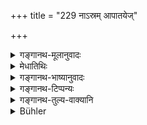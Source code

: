 +++
title = "229 नाऽस्रम् आपातयेज्"

+++

<details><summary>गङ्गानथ-मूलानुवादः</summary>

Never should he shed tears; nor should he become angry; nor tell a lie. He should not touch the food with his foot, nob shake it.—(229)
</details>

<details><summary>मेधातिथिः</summary>

**अस्रं** अश्रुरोदनम् । तन् न **पातयेन्** न कुर्यात् । प्रायेण प्रेतश्राद्धादाव् इष्टवियोगजेन दुःखानुस्मरणेनाश्रुपातो जायते । तस्य निषेधः । आनन्दाश्रुणस् त्व् अकस्मात् पततो न दोषः । **न जातु** कदाचिद् अप्य् अश्रुविमोचनं कुर्यात् । **न कुप्येत्** क्रोधं न गृह्णीयात् । **अनृत**वचनस्य पुरुषार्थतया निषिद्धस्य कर्मार्थो ऽयं प्रतिषेधः । **न पादेन स्पृशेद् अन्नम्** उच्छिष्टम् अनुच्छिष्टं च । न **चैतद्** अन्नम् **अवधूनयेद्** अवकम्पयेत् । हस्तादिनोत्क्षिप्य पुनर् न विक्षिपेत् । 

- <u>अन्ये</u> तु व्याचक्षते- वाससा धूल्याद्यपनयनार्थं यद् अवधूननं न तद् अन्नस्योपरि कर्तव्यम् ॥ ३.२१९ ॥
</details>

<details><summary>गङ्गानथ-भाष्यानुवादः</summary>

‘*Asra*’ is tear; this he should not ‘*shed*’—drop. As a rule, during the performance of *Śrāddha* in honour of the dead, one is apt to recall the grief caused by the loss of the loved person, which leads to the shedding of tears; and this is what is prohibited here; there is no harm in the sudden dropping of the tears of joy.

‘*Never*’—on no account—shall he shed tears.

‘*He should not become angry*,’—should not take up an angry attitude.

The telling of a lie having been already prohibited with a view to the fulfilment of man’s purpose in general, it is again prohibited here, with a view to the due fulfilment of the act of *śrāddha*.

‘*He should not touch the food with his foot*’—any food, either in the form of leavings or otherwise.

‘*He should not shake* *it*’—*i.e*., he shall not throw it by hand and then again take it in.

Others have explained this verse to mean that he shall not shake a piece of cloth over the food, as is often done for the removing of dust, etc., from it.—(229)
</details>

<details><summary>गङ्गानथ-टिप्पन्यः</summary>

‘*Avadhūnayet*’—‘Shake; *i.e*., throw it by the hand and then take it
in’ (Medhātithi);—‘Shake a piece of cloth over the food, as is often
done for the removing of dust etc.’ (‘Others’ mentioned in Medhātithi).

This verse is quoted in *Hemādri* (Śrāddha, p. 1029), which explains the
meaning to be that ‘there should be no weeping’, and goes on to add—what
is forbidden is not the tear of joy (at the offering), but the tears
that may come to the eyes by reason of the death of the beloved
relative,—the telling of lies which has already been prohibited
elsewhere from moral considerations, is here forbidden as affecting the
performance of the offering;—one should not touch with his feet any kind
of food, whether, clean or unclean,—nor should cloth be shaken over the
food;—in *Śrāddhakriyākaumudī* (p. 161), which explains ‘*asram*’ as
tears of grief, and in regard to the ‘shaking of cloth’, it says that
some people explain it as *dusting the doth over the food*, while
according to others, what is forbidden is the fanning of the food with a
piece of cloth;—and in *Gadādharapaddhati* (Kāla, p. 549).
</details>

<details><summary>गङ्गानथ-तुल्य-वाक्यानि</summary>

*Āpastamba Dharmasūtra* (2.17, 3).—‘\[He shall avoid\] *non-haviṣya*
food, untruth, anger and also that which would make others angry.’

*Viṣṇu* (79.19-20).—‘He shall avoid anger;—he shall not shed tears.’

*Viṣṇu* (81.1).—‘He shall not place the food on the seat; nor shall he
touch it with the foot.’

*Brahmāṇḍapurāṇa* (Caturvarga-cintāmaṇi-Śrāddha, p. 1029).—‘He shall not
shed tears at the Śrāddha; nor shall he utter words of grief; he shall
not hear ill-will towards those eating nor be jealous of them.’

*Devala* (Caturvarga-cintāmaṇi-Śrāddha, p. 1029).—‘At the Śrāddha,
people should not shed tears, nor converse, nor laugh among themselves,
nor wander about, nor be angry, nor be worried; even though there be
sufficient cause, one shall not utter words of anger; near the Pitṛs one
shall not sit either supported or perspiring.’
</details>

<details><summary>Bühler</summary>

229	Let him on no account drop a tear, become angry or utter an untruth, nor let him touch the food with his foot nor violently shake it.
</details>
